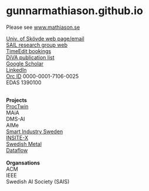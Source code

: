 # gunnarmathiason.github.io

Please see www.mathiason.se 

<a href="http://www.his.se/matg">Univ. of Skövde web page/email</a><br><a href="http://www.his.se/en/sail">SAIL research group web</a><br><a href="https://cloud.timeedit.net/his/web/schema/ri157XQQ024Z50Qv37001gZ6y5Y7504Q5Y34Y2.html" target="_blank" rel="noreferrer noopener">TimeEdit bookings</a><br><a href="http://his.diva-portal.org/smash/resultList.jsf?dswid=8310&amp;language=sv&amp;searchType=RESEARCH&amp;query=&amp;af=%5B%5D&amp;aq=%5B%5B%7B%22person%22%3A%5B%22Mathiason%2C+Gunnar%22%2C%22Gunnar+Mathiason%22%5D%7D%5D%5D&amp;aq2=%5B%5B%5D%5D&amp;aqe=%5B%5D&amp;noOfRows=50&amp;sortOrder=dateIssued_sort_desc&amp;onlyFullText=false&amp;sf=all&amp;jfwid=8310" target="_blank" rel="noreferrer noopener">DiVA publication list</a><br><a href="https://scholar.google.se/citations?user=BKEBGoYAAAAJ&amp;hl=en&amp;oi=ao" target="_blank" rel="noreferrer noopener">Google Scholar</a><br><a href="https://www.linkedin.com/in/gunnarmathiason" target="_blank" rel="noreferrer noopener">LinkedIn</a><br><a href="http://orcid.org/0000-0001-7106-0025" target="_blank" rel="noreferrer noopener">Orc ID</a>&nbsp;0000-0001-7106-0025<br>EDAS 1390100

<strong><br>Projects</strong><br><a href="http://www.proctwin.eu">ProcTwin</a><br>MAiA<br>DMS-AI<br>AIMe<br><a href="https://smartindustrysweden.se/en/" target="_blank" rel="noreferrer noopener">Smart Industry Sweden</a><br><a href="https://www.his.se/en/research/informatics/skovde-artificial-intelligence-lab/swedish-metal/" target="_blank" rel="noreferrer noopener"></a><a href="https://www.his.se/en/research/informatics/skovde-artificial-intelligence-lab/insite-x/" target="_blank" rel="noreferrer noopener">INSITE-X</a><br><a href="https://www.his.se/en/research/informatics/skovde-artificial-intelligence-lab/swedish-metal/" target="_blank" rel="noreferrer noopener">Swedish Metal</a><br><a href="https://www.his.se/en/research/informatics/skovde-artificial-intelligence-lab/past-projects/" target="_blank" rel="noreferrer noopener">Dataflow</a><br><br><strong>Organsations</strong><br>ACM<br>IEEE<br>Swedish AI Society (SAIS)
